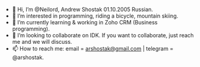 - 👋 Hi, I’m @Neilord, Andrew Shostak 01.10.2005 Russian.
- 👀 I’m interested in programming, riding a bicycle, mountain skiing.
- 🌱 I’m currently learning & working in Zoho CRM (Business programming).
- 💞️ I’m looking to collaborate on IDK. If you want to collaborate, just reach me and we will discuss.
- 📫 How to reach me: email = arshostak@gmail.com | telegram = @arshostak.
